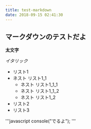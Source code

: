 ```yaml
---
title: test-markdown
date: 2018-09-15 02:41:30
---
```


## マークダウンのテストだよ

**太文字**

*イタリック*

- リスト1
- ネスト リスト1_1
     - ネスト リスト1_1_1
     - ネスト リスト1_1_2
  - ネスト リスト1_2
- リスト2
- リスト3

'''javascript
  console("でるよ");
'''
